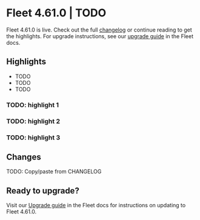 # Fleet 4.61.0 | TODO

Fleet 4.61.0 is live. Check out the full [changelog](https://github.com/fleetdm/fleet/releases/tag/fleet-v4.61.0) or continue reading to get the highlights.
For upgrade instructions, see our [upgrade guide](https://fleetdm.com/docs/deploying/upgrading-fleet) in the Fleet docs.

## Highlights
- TODO
- TODO
- TODO

### TODO: highlight 1

### TODO: highlight 2

### TODO: highlight 3

## Changes

TODO: Copy/paste from CHANGELOG

## Ready to upgrade?

Visit our [Upgrade guide](https://fleetdm.com/docs/deploying/upgrading-fleet) in the Fleet docs for instructions on updating to Fleet 4.61.0.

<meta name="category" value="releases">
<meta name="authorFullName" value="Noah Talerman">
<meta name="authorGitHubUsername" value="noahtalerman">
<meta name="publishedOn" value="2024-12-17">
<meta name="articleTitle" value="Fleet 4.61.0 | TODO">
<meta name="articleImageUrl" value="TODO">